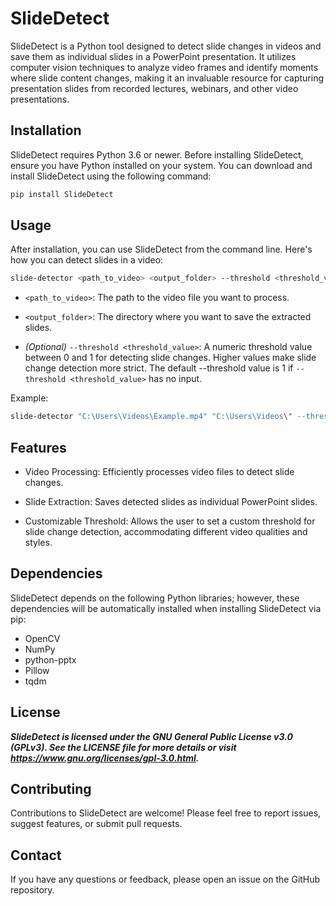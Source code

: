 # SlideDetect

SlideDetect is a Python tool designed to detect slide changes in videos and save them as individual slides in a PowerPoint presentation. It utilizes computer vision techniques to analyze video frames and identify moments where slide content changes, making it an invaluable resource for capturing presentation slides from recorded lectures, webinars, and other video presentations.

## Installation

SlideDetect requires Python 3.6 or newer. Before installing SlideDetect, ensure you have Python installed on your system. You can download and install SlideDetect using the following command:

```bash
pip install SlideDetect
```

## Usage

After installation, you can use SlideDetect from the command line. Here's how you can detect slides in a video:

```bash
slide-detector <path_to_video> <output_folder> --threshold <threshold_value>
```
* `<path_to_video>`: The path to the video file you want to process.

* `<output_folder>`: The directory where you want to save the extracted slides.

* *(Optional)* `--threshold <threshold_value>`: A numeric threshold value between 0 and 1 for detecting slide changes. Higher values make slide change detection more strict. The default --threshold value is 1 if `--threshold <threshold_value>` has no input.

Example:
```bash
slide-detector "C:\Users\Videos\Example.mp4" "C:\Users\Videos\" --threshold 0.8
```
## Features
* Video Processing: Efficiently processes video files to detect slide changes.

* Slide Extraction: Saves detected slides as individual PowerPoint slides.

* Customizable Threshold: Allows the user to set a custom threshold for slide change detection, accommodating different video qualities and styles.

## Dependencies
SlideDetect depends on the following Python libraries; however, these dependencies will be automatically installed when installing SlideDetect via pip:

* OpenCV
* NumPy
* python-pptx
* Pillow
* tqdm


## License
***SlideDetect is licensed under the GNU General Public License v3.0 (GPLv3). See the LICENSE file for more details or visit <https://www.gnu.org/licenses/gpl-3.0.html>.***

## Contributing
Contributions to SlideDetect are welcome! Please feel free to report issues, suggest features, or submit pull requests.

## Contact
If you have any questions or feedback, please open an issue on the GitHub repository.



